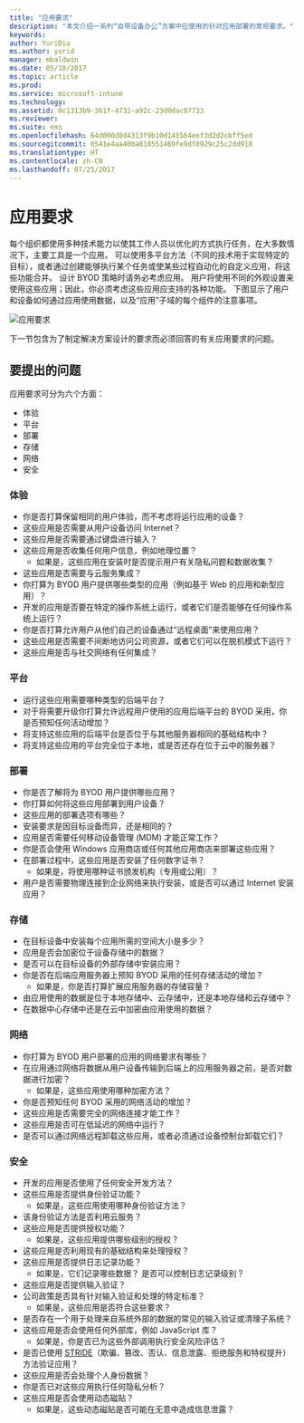 ```yaml
---
title: "应用要求"
description: "本文介绍一系列“自带设备办公”方案中应使用的针对应用部署的常规要求。"
keywords: 
author: YuriDio
ms.author: yurid
manager: mbaldwin
ms.date: 05/18/2017
ms.topic: article
ms.prod: 
ms.service: microsoft-intune
ms.technology: 
ms.assetid: 0c1313b9-361f-4732-a92c-23d0dac07733
ms.reviewer: 
ms.suite: ems
ms.openlocfilehash: 64d000d8d4313f9b10d145564eef3d2d2cbff5ed
ms.sourcegitcommit: 0541e4aa400a818551469fe9df8929c25c2dd918
ms.translationtype: HT
ms.contentlocale: zh-CN
ms.lasthandoff: 07/25/2017
---
```

# <a name="app-requirements"></a>应用要求

每个组织都使用多种技术能力以使其工作人员以优化的方式执行任务，在大多数情况下，主要工具是一个应用。 可以使用多平台方法（不同的技术用于实现特定的目标），或者通过创建能够执行某个任务或使某些过程自动化的自定义应用，将这些功能合并。 设计 BYOD 策略时请务必考虑应用。 用户将使用不同的外观设置来使用这些应用；因此，你必须考虑这些应用应支持的各种功能。 下图显示了用户和设备如何通过应用使用数据，以及“应用”子域的每个组件的注意事项。

![应用要求](./media/BYOD_Figure5.png)

下一节包含为了制定解决方案设计的要求而必须回答的有关应用要求的问题。

## <a name="questions-to-ask"></a>要提出的问题

应用要求可分为六个方面：

- 体验
- 平台
- 部署
- 存储
- 网络
- 安全


### <a name="experience"></a>体验

- 你是否打算保留相同的用户体验，而不考虑将运行应用的设备？
- 这些应用是否需要从用户设备访问 Internet？
- 这些应用是否需要通过键盘进行输入？
- 这些应用是否收集任何用户信息，例如地理位置？
    - 如果是，这些应用在安装时是否提示用户有关隐私问题和数据收集？
- 这些应用是否需要与云服务集成？
- 你打算为 BYOD 用户提供哪些类型的应用（例如基于 Web 的应用和新型应用）？
- 开发的应用是否要在特定的操作系统上运行，或者它们是否能够在任何操作系统上运行？
- 你是否打算允许用户从他们自己的设备通过“远程桌面”来使用应用？
- 这些应用是否需要不间断地访问公司资源，或者它们可以在脱机模式下运行？
- 这些应用是否与社交网络有任何集成？


### <a name="platform"></a>平台

- 运行这些应用需要哪种类型的后端平台？
- 对于将需要升级你打算允许远程用户使用的应用后端平台的 BYOD 采用，你是否预知任何活动增加？
- 将支持这些应用的后端平台是否位于与其他服务器相同的基础结构中？
- 将支持这些应用的平台完全位于本地，或是否还存在位于云中的服务器？


### <a name="deployment"></a>部署

- 你是否了解将为 BYOD 用户提供哪些应用？
- 你打算如何将这些应用部署到用户设备？
- 这些应用的部署选项有哪些？
- 安装要求是因目标设备而异，还是相同的？
- 应用是否需要任何移动设备管理 (MDM) 才能正常工作？
- 你是否会使用 Windows 应用商店或任何其他应用商店来部署这些应用？
- 在部署过程中，这些应用是否安装了任何数字证书？
    - 如果是，将使用哪种证书颁发机构（专用或公用）？
- 用户是否需要物理连接到企业网络来执行安装，或是否可以通过 Internet 安装应用？

### <a name="storage"></a>存储

- 在目标设备中安装每个应用所需的空间大小是多少？
- 应用是否会加密位于设备存储中的数据？
- 是否可以在目标设备的外部存储中安装应用？
- 你是否在后端应用服务器上预知 BYOD 采用的任何存储活动的增加？
    - 如果是，你是否打算扩展应用服务器的存储容量？
- 由应用使用的数据是位于本地存储中、云存储中，还是本地存储和云存储中？
- 在数据中心存储中还是在云中加密由应用使用的数据？

### <a name="network"></a>网络

- 你打算为 BYOD 用户部署的应用的网络要求有哪些？
- 在应用通过网络将数据从用户设备传输到后端上的应用服务器之前，是否对数据进行加密？
    - 如果是，这些应用使用哪种加密方法？
- 你是否预知任何 BYOD 采用的网络活动的增加？
- 这些应用是否需要完全的网络连接才能工作？
- 这些应用是否可在低延迟的网络中运行？
- 是否可以通过网络远程卸载这些应用，或者必须通过设备控制台卸载它们？

### <a name="security"></a>安全

- 开发的应用是否使用了任何安全开发方法？
- 这些应用是否提供身份验证功能？
    - 如果是，这些应用使用哪种身份验证方法？
- 该身份验证方法是否利用云服务？
- 这些应用是否提供授权功能？
    - 如果是，这些应用提供哪些级别的授权？
- 这些应用是否利用现有的基础结构来处理授权？
- 这些应用是否提供日志记录功能？
    - 如果是，它们记录哪些数据？ 是否可以控制日志记录级别？
- 这些应用是否提供输入验证？
- 公司政策是否具有针对输入验证和处理的特定标准？
    - 如果是，这些应用是否符合这些要求？
- 是否存在一个用于处理来自系统外部的数据的常见的输入验证或清理子系统？
- 这些应用是否会使用任何外部库，例如 JavaScript 库？
    - 如果是，你是否已为这些外部调用执行安全风险评估？
- 是否已使用 [STRIDE](https://msdn.microsoft.com/library/ee823878.aspx)（欺骗、篡改、否认、信息泄露、拒绝服务和特权提升）方法验证应用？
- 这些应用是否会处理个人身份数据？
- 你是否已对这些应用执行任何隐私分析？
- 这些应用是否会使用动态磁贴？
    - 如果是，这些动态磁贴是否可能在无意中造成信息泄露？
